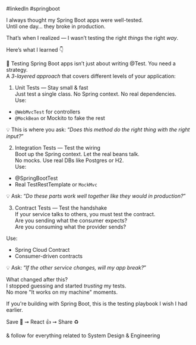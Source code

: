 
#linkedIn #springboot 


I always thought my Spring Boot apps were well-tested.  
Until one day… they broke in production.

That’s when I realized — I wasn’t testing the right _things_ the right _way_.

Here’s what I learned 👇



📍 Testing Spring Boot apps isn’t just about writing @Test. 
You need a strategy.  
A _3-layered approach_ that covers different levels of your application:



1. Unit Tests — Stay small & fast  
Just test a single class. No Spring context. No real dependencies.  
Use:


- `@WebMvcTest` for controllers
- `@MockBean` or Mockito to fake the rest


💡 This is where you ask: “_Does this method do the right thing with the right input?_”



2. Integration Tests — Test the wiring  
Boot up the Spring context. Let the real beans talk.  
No mocks. Use real DBs like Postgres or H2.  
Use:

- @SpringBootTest
- Real TestRestTemplate or `MockMvc`


💡 Ask: “_Do these parts work well together like they would in production?_”



3. Contract Tests — Test the handshake  
If your service talks to others, you must test the contract.  
Are you sending what the consumer expects?  
Are you consuming what the provider sends?


Use:
- Spring Cloud Contract
- Consumer-driven contracts


💡 Ask: “_If the other service changes, will my app break?_”



What changed after this?  
I stopped guessing and started _trusting_ my tests.  
No more "It works on my machine" moments.

If you're building with Spring Boot, this is the testing playbook I wish I had earlier.


Save 💾 ➞ React 👍 ➞ Share ♻️  
  
& follow for everything related to System Design & Engineering